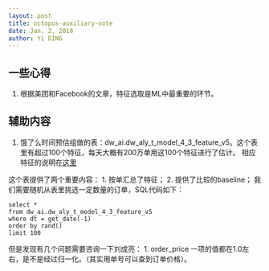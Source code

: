 ```yaml
--- 
layout: post
title: octopus-auxiliary-note
date: Jan. 2, 2018
author: Yi DING
---
```


[comment]: # (This is the auxiliary note of the octopus paper)
[comment]: # (本文是一些用来辅助 octopus paper 完成的笔记)

## 一些心得
1. 根据美团和Facebook的文章，特征选取是ML中最重要的环节。

## 辅助内容
1. 饿了么时间预估组做的表：dw_ai.dw_aly_t_model_4_3_feature_v5。这个表里有超过100个特征，每天大概有200万单用这100个特征进行了估计。
相应特征的说明在[这里](http://wiki.ele.to:8090/pages/viewpage.action?pageId=42938953)

这个表提供了两个重要内容：
    1. 按单汇总了特征；
    2. 提供了比较的baseline；
我们需要随机从表里挑选一定数量的订单，SQL代码如下：
```
select * 
from dw_ai.dw_aly_t_model_4_3_feature_v5
where dt = get_date(-1)
order by rand()
limit 100
```
但是发现有几个问题需要咨询一下刘成亮：
    1. order_price 一项的值都在1.0左右，是不是经过归一化。（其实用单号可以查到订单价格）。